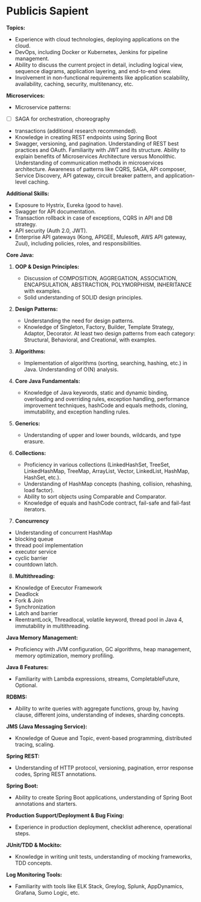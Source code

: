 # Publicis Sapient

**Topics:**

- Experience with cloud technologies, deploying applications on the cloud.
- DevOps, including Docker or Kubernetes, Jenkins for pipeline management.
- Ability to discuss the current project in detail, including logical view, sequence diagrams, application layering, and end-to-end view.
- Involvement in non-functional requirements like application scalability, availability, caching, security, multitenancy, etc.

**Microservices:**

- Microservice patterns:
- [ ] SAGA for orchestration, choreography
- transactions (additional research recommended).
- Knowledge in creating REST endpoints using Spring Boot
- Swagger, versioning, and pagination. Understanding of REST best practices and OAuth. Familiarity with JWT and its structure. Ability to explain benefits of Microservices Architecture versus Monolithic. Understanding of communication methods in microservices architecture. Awareness of patterns like CQRS, SAGA, API composer, Service Discovery, API gateway, circuit breaker pattern, and application-level caching.

**Additional Skills:**

- Exposure to Hystrix, Eureka (good to have).
- Swagger for API documentation.
- Transaction rollback in case of exceptions, CQRS in API and DB strategy.
- API security (Auth 2.0, JWT).
- Enterprise API gateways (Kong, APIGEE, Mulesoft, AWS API gateway, Zuul), including policies, roles, and responsibilities.

**Core Java:**

1. **OOP & Design Principles:**

   - Discussion of COMPOSITION, AGGREGATION, ASSOCIATION, ENCAPSULATION, ABSTRACTION, POLYMORPHISM, INHERITANCE with examples.
   - Solid understanding of SOLID design principles.

2. **Design Patterns:**

   - Understanding the need for design patterns.
   - Knowledge of Singleton, Factory, Builder, Template Strategy, Adaptor, Decorator. At least two design patterns from each category: Structural, Behavioral, and Creational, with examples.

3. **Algorithms:**

   - Implementation of algorithms (sorting, searching, hashing, etc.) in Java. Understanding of O(N) analysis.

4. **Core Java Fundamentals:**

   - Knowledge of Java keywords, static and dynamic binding, overloading and overriding rules, exception handling, performance improvement techniques, hashCode and equals methods, cloning, immutability, and exception handling rules.

5. **Generics:**

   - Understanding of upper and lower bounds, wildcards, and type erasure.

6. **Collections:**

   - Proficiency in various collections (LinkedHashSet, TreeSet, LinkedHashMap, TreeMap, ArrayList, Vector, LinkedList, HashMap, HashSet, etc.).
   - Understanding of HashMap concepts (hashing, collision, rehashing, load factor).
   - Ability to sort objects using Comparable and Comparator.
   - Knowledge of equals and hashCode contract, fail-safe and fail-fast iterators.

7. **Concurrency**

- Understanding of concurrent HashMap
- blocking queue
- thread pool implementation
- executor service
- cyclic barrier
- countdown latch.

8. **Multithreading:**

- Knowledge of Executor Framework
- Deadlock
- Fork & Join
- Synchronization
- Latch and barrier
- ReentrantLock, Threadlocal, volatile keyword, thread pool in Java 4, immutability in multithreading.

**Java Memory Management:**

- Proficiency with JVM configuration, GC algorithms, heap management, memory optimization, memory profiling.

**Java 8 Features:**

- Familiarity with Lambda expressions, streams, CompletableFuture, Optional.

**RDBMS:**

- Ability to write queries with aggregate functions, group by, having clause, different joins, understanding of indexes, sharding concepts.

**JMS (Java Messaging Service):**

- Knowledge of Queue and Topic, event-based programming, distributed tracing, scaling.

**Spring REST:**

- Understanding of HTTP protocol, versioning, pagination, error response codes, Spring REST annotations.

**Spring Boot:**

- Ability to create Spring Boot applications, understanding of Spring Boot annotations and starters.

**Production Support/Deployment & Bug Fixing:**

- Experience in production deployment, checklist adherence, operational steps.

**JUnit/TDD & Mockito:**

- Knowledge in writing unit tests, understanding of mocking frameworks, TDD concepts.

**Log Monitoring Tools:**

- Familiarity with tools like ELK Stack, Greylog, Splunk, AppDynamics, Grafana, Sumo Logic, etc.
